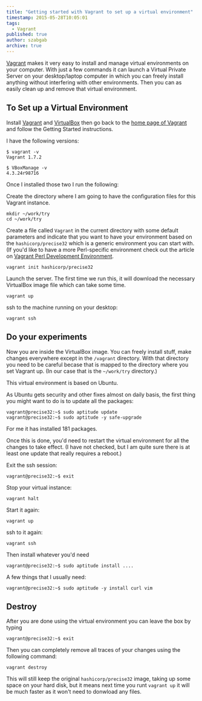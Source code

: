 ```yaml
---
title: "Getting started with Vagrant to set up a virtual environment"
timestamp: 2015-05-28T10:05:01
tags:
  - Vagrant
published: true
author: szabgab
archive: true
---
```



[Vagrant](https://www.vagrantup.com/) makes it very easy to install and manage virtual environments on your computer.
With just a few commands it can launch a Virtual Private Server on your desktop/laptop computer in which you can
freely install anything without interfering with other environments. Then you can as easily clean up and
remove that virtual environment.


## To Set up a Virtual Environment

Install [Vagrant](https://www.vagrantup.com/) and [VirtualBox](https://www.virtualbox.org/)
then go back to the [home page of Vagrant](https://www.vagrantup.com/) and follow the Getting Started instructions.

I have the following versions:

```
$ vagrant -v
Vagrant 1.7.2
```

```
$ VBoxManage -v
4.3.24r98716
```

Once I installed those two I run the following:

Create the directory where I am going to have the configuration files for this Vagrant instance.

```
mkdir ~/work/try
cd ~/work/try
```

Create a file called `Vagrant` in the current directory with some default parameters and indicate that you want to
have your environment based on the `hashicorp/precise32` which is a generic environment you can start with.
(If you'd like to have a more Perl-specific environment check out the article on
[Vagrant Perl Development Environment](/pro/vagrant-perl-development-environment).

```
vagrant init hashicorp/precise32
```

Launch the server. The first time we run this, it will download the necessary VirtualBox image file which can take some time.

```
vagrant up
```

ssh to the machine running on your desktop:

```
vagrant ssh
```

## Do your experiments

Now you are inside the VirtualBox image. You can freely install stuff, make changes everywhere except in the `/vagrant` directory.
With that directory you need to be careful becase that is mapped to the directory where you set Vagrant up. (In our case that is the `~/work/try`
directory.)

This virtual environment is based on Ubuntu.

As Ubuntu gets security and other fixes almost on daily basis, the first thing you might want to do is to update all the packages:

```
vagrant@precise32:~$ sudo aptitude update
vagrant@precise32:~$ sudo aptitude -y safe-upgrade
```

For me it has installed 181 packages.

Once this is done, you'd need to restart the virtual environment for all the changes to take effect.
(I have not checked, but I am quite sure there is at least one update that really requires a reboot.)

Exit the ssh session:

```
vagrant@precise32:~$ exit
```

Stop your virtual instance:

```
vagrant halt
```

Start it again:

```
vagrant up
```

ssh to it again:

```
vagrant ssh
```

Then install whatever you'd need

```
vagrant@precise32:~$ sudo aptitude install ....
```

A few things that I usually need:

```
vagrant@precise32:~$ sudo aptitude -y install curl vim
```


## Destroy

After you are done using the virtual environment you can leave the box by typing

```
vagrant@precise32:~$ exit
```

Then you can completely remove all traces of your changes using the following command:

```
vagrant destroy
```

This will still keep the original `hashicorp/precise32` image, taking up some space
on your hard disk, but it means next time you runt `vagrant up` it will be much faster
as it won't need to donwload any files.

